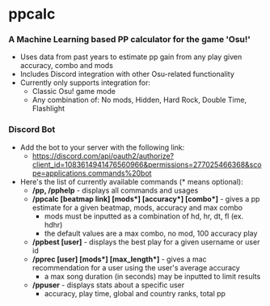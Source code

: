 # ppcalc

### A Machine Learning based PP calculator for the game 'Osu!'
* Uses data from past years to estimate pp gain from any play given accuracy, combo and mods
* Includes Discord integration with other Osu-related functionality
* Currently only supports integration for:
  * Classic Osu! game mode
  * Any combination of: No mods, Hidden, Hard Rock, Double Time, Flashlight

### Discord Bot
* Add the bot to your server with the following link:
  * https://discord.com/api/oauth2/authorize?client_id=1083614941476560966&permissions=277025466368&scope=applications.commands%20bot
* Here's the list of currently available commands (* means optional):
  * **/pp, /pphelp** - displays all commands and usages 
  * **/ppcalc [beatmap link] [mods\*] [accuracy\*] [combo\*]** - gives a pp estimate for a given beatmap, mods, accuracy and max combo
    * mods must be inputted as a combination of hd, hr, dt, fl (ex. hdhr)
    * the default values are a max combo, no mod, 100 accuracy play
  * **/ppbest [user]** - displays the best play for a given username or user id
  * **/pprec [user] [mods\*] [max_length\*]** - gives a mac recommendation for a user using the user's average accuracy
    * a max song duration (in seconds) may be inputted to limit results
  * **/ppuser** - displays stats about a specific user
    * accuracy, play time, global and country ranks, total pp
